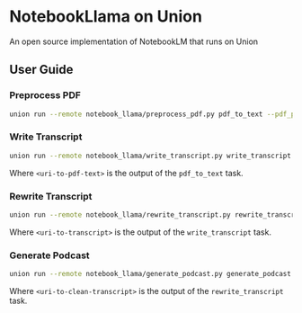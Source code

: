 # NotebookLlama on Union

An open source implementation of NotebookLM that runs on Union

## User Guide

### Preprocess PDF

```bash
union run --remote notebook_llama/preprocess_pdf.py pdf_to_text --pdf_path data/2402.13116v4.pdf
```

### Write Transcript

```bash
union run --remote notebook_llama/write_transcript.py write_transcript --pdf_text <uri-to-pdf-text>
```

Where `<uri-to-pdf-text>` is the output of the `pdf_to_text` task.

### Rewrite Transcript

```bash
union run --remote notebook_llama/rewrite_transcript.py rewrite_transcript --transcript <uri-to-transcript>
```

Where `<uri-to-transcript>` is the output of the `write_transcript` task.

### Generate Podcast

```bash
union run --remote notebook_llama/generate_podcast.py generate_podcast --clean_transcript <uri-to-clean-transcript>
```

Where `<uri-to-clean-transcript>` is the output of the `rewrite_transcript` task.
